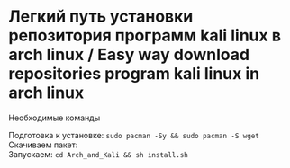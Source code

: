 # Легкий путь установки репозитория программ kali linux в arch linux / Easy way download repositories program kali linux in arch linux<br>

Необходимые команды <br>

Подготовка к установке: ```sudo pacman -Sy && sudo pacman -S wget```<br>
Cкачиваем пакет: <br>
Запускаем: ```cd Arch_and_Kali && sh install.sh```<br>
